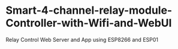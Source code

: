 # Smart-4-channel-relay-module-Controller-with-Wifi-and-WebUI
Relay Control Web Server and App using ESP8266 and ESP01
